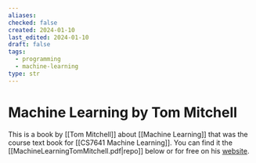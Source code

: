 ```yaml
---
aliases: 
checked: false
created: 2024-01-10
last_edited: 2024-01-10
draft: false
tags:
  - programming
  - machine-learning
type: str
---
```

# Machine Learning by Tom Mitchell

This is a book by [[Tom Mitchell]] about [[Machine Learning]] that was the course text book for [[CS7641 Machine Learning]]. You can find it the [[MachineLearningTomMitchell.pdf|repo]] below or for free on his [website](https://www.cs.cmu.edu/~tom/files/MachineLearningTomMitchell.pdf).